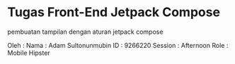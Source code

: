 # Tugas Front-End Jetpack Compose
pembuatan tampilan dengan aturan jetpack compose

Oleh : 
  Nama    : Adam Sultonunmubin
  ID      : 9266220
  Session : Afternoon
  Role    : Mobile Hipster
